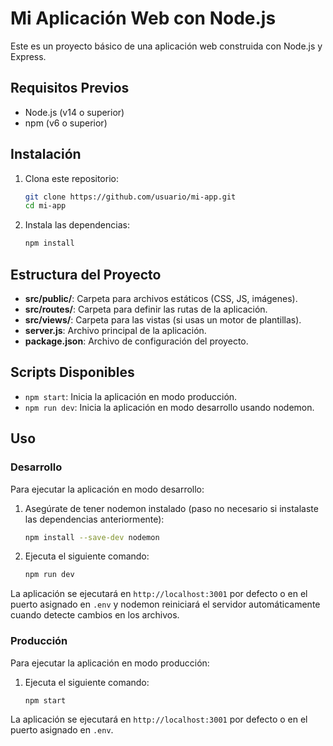# Mi Aplicación Web con Node.js

Este es un proyecto básico de una aplicación web construida con Node.js y Express.

## Requisitos Previos

- Node.js (v14 o superior)
- npm (v6 o superior)

## Instalación

1. Clona este repositorio:
    ```bash
    git clone https://github.com/usuario/mi-app.git
    cd mi-app
    ```

2. Instala las dependencias:
    ```bash
    npm install
    ```

## Estructura del Proyecto

- **src/public/**: Carpeta para archivos estáticos (CSS, JS, imágenes).
- **src/routes/**: Carpeta para definir las rutas de la aplicación.
- **src/views/**: Carpeta para las vistas (si usas un motor de plantillas).
- **server.js**: Archivo principal de la aplicación.
- **package.json**: Archivo de configuración del proyecto.

## Scripts Disponibles

- `npm start`: Inicia la aplicación en modo producción.
- `npm run dev`: Inicia la aplicación en modo desarrollo usando nodemon.

## Uso

### Desarrollo

Para ejecutar la aplicación en modo desarrollo:

1. Asegúrate de tener nodemon instalado (paso no necesario si instalaste las dependencias anteriormente):
    ```bash
    npm install --save-dev nodemon
    ```

2. Ejecuta el siguiente comando:
    ```bash
    npm run dev
    ```

La aplicación se ejecutará en `http://localhost:3001` por defecto o en el puerto asignado en `.env` y nodemon reiniciará el servidor automáticamente cuando detecte cambios en los archivos.

### Producción

Para ejecutar la aplicación en modo producción:

1. Ejecuta el siguiente comando:
    ```bash
    npm start
    ```

La aplicación se ejecutará en `http://localhost:3001` por defecto o en el puerto asignado en `.env`.